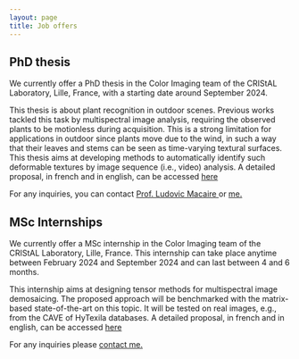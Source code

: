 ```yaml
---
layout: page
title: Job offers
---
```

## PhD thesis

We currently offer a PhD thesis in the Color Imaging team of the CRIStAL Laboratory, Lille, France, with a starting date around September 2024.

This thesis is about plant recognition in outdoor scenes. 
Previous works tackled this task by multispectral image analysis, requiring the observed plants to be motionless during acquisition. This is a strong limitation for applications in outdoor since plants move due to the wind, in such a way that their leaves and stems can be seen as time-varying textural surfaces. This thesis aims at developing methods to automatically identify such deformable textures by image sequence (i.e., video) analysis.
A detailed proposal, in french and in english, can be accessed [here](/assets/img/sujet_these.pdf)

For any inquiries, you can contact <a href="mailto:ludovic.macaire@univ-lille.fr">Prof. Ludovic Macaire </a> or <a href="mailto:clemence.prevost@univ-lille.fr"> me. </a>

## MSc Internships

We currently offer a MSc internship in the Color Imaging team of the CRIStAL Laboratory, Lille, France.
This internship can take place anytime between February 2024 and September 2024 and can last between 4 and 6 months.

This internship aims at designing tensor methods for multispectral image demosaicing. The proposed approach will be benchmarked with the matrix-based state-of-the-art on this topic.
It will be tested on real images, e.g., from the CAVE of HyTexila databases. 
A detailed proposal, in french and in english, can be accessed [here](/assets/img/sujet_M2_short.pdf)

For any inquiries please <a href="mailto:clemence.prevost@univ-lille.fr">contact me. </a>
